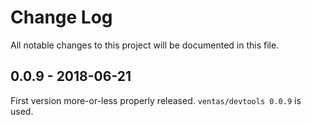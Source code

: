 # Change Log
All notable changes to this project will be documented in this file.



## 0.0.9 - 2018-06-21

First version more-or-less properly released. `ventas/devtools 0.0.9` is used.